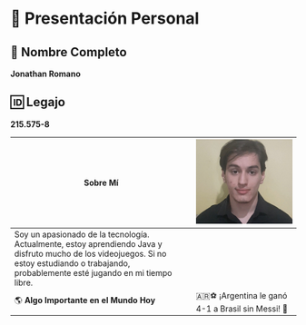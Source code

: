 # 📌 Presentación Personal  

## 👤 Nombre Completo  
**Jonathan Romano**  

## 🆔 Legajo  
**215.575-8**  

| Sobre Mí | ![Foto de Juan Pérez](https://github.com/pdepman/2025-tp0-presentacion-Jonathan-Romano/blob/main/Assets/foto.jpg) |
|----------|----------------------|
| Soy un apasionado de la tecnología. Actualmente, estoy aprendiendo Java y disfruto mucho de los videojuegos. Si no estoy estudiando o trabajando, probablemente esté jugando en mi tiempo libre. |
| 🌎 **Algo Importante en el Mundo Hoy** | 🇦🇷⚽ ¡Argentina le ganó 4-1 a Brasil sin Messi! 🎉 |
